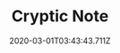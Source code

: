 ---
templateKey: blog-post
featuredpost: false
date: 2020-03-01T03:43:43.711Z
featuredimage: /img/quest_bg2.png
imgBg: quest_bg2
title: Cryptic Note
description: You found a note that reads "Someone is waiting for you on level 100 in the Skull Cavern"
reward: Mr. Qi awards you with "iridium snake milk" which permanently increases Health by 25 points.
tags:
  - Secret Note #10
  - Level 100
  - Skull Cavern
---